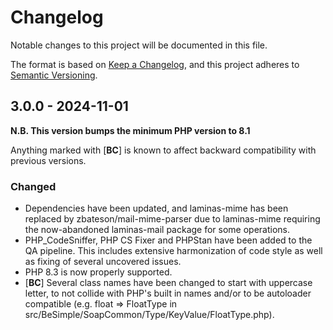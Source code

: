# Changelog

Notable changes to this project will be documented in this file.

The format is based on [Keep a Changelog](https://keepachangelog.com/en/1.0.0/),
and this project adheres to [Semantic Versioning](https://semver.org/spec/v2.0.0.html).

## 3.0.0 - 2024-11-01

**N.B. This version bumps the minimum PHP version to 8.1**

Anything marked with [**BC**] is known to affect backward compatibility with previous versions.

### Changed

- Dependencies have been updated, and laminas-mime has been replaced by zbateson/mail-mime-parser due to laminas-mime requiring the now-abandoned laminas-mail package for some operations.
- PHP_CodeSniffer, PHP CS Fixer and PHPStan have been added to the QA pipeline. This includes extensive harmonization of code style as well as fixing of several uncovered issues.
- PHP 8.3 is now properly supported.
- [**BC**] Several class names have been changed to start with uppercase letter, to not collide with PHP's built in names and/or to be autoloader compatible (e.g. float => FloatType in src/BeSimple/SoapCommon/Type/KeyValue/FloatType.php).
